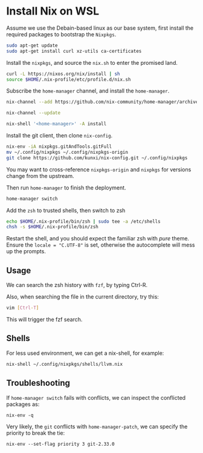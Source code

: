 # Install Nix on WSL

Assume we use the Debain-based linux as our base system, first install the required packages
to bootstrap the `Nixpkgs`.

```bash
sudo apt-get update
sudo apt-get install curl xz-utils ca-certificates
```

Install the `nixpkgs`, and source the `nix.sh` to enter the promised land.

```bash
curl -L https://nixos.org/nix/install | sh
source $HOME/.nix-profile/etc/profile.d/nix.sh
```

Subscribe the `home-manager` channel, and install the `home-manager`.

```bash
nix-channel --add https://github.com/nix-community/home-manager/archive/master.tar.gz home-manager

nix-channel --update

nix-shell '<home-manager>' -A install
```

Install the git client, then clone `nix-config`.

```bash
nix-env -iA nixpkgs.gitAndTools.gitFull
mv ~/.config/nixpkgs ~/.config/nixpkgs-origin
git clone https://github.com/kunxi/nix-config.git ~/.config/nixpkgs
```

You may want to cross-reference  `nixpkgs-origin` and `nixpkgs` for versions change from the upstream.

Then run `home-manager` to finish the deployment.

```bash
home-manager switch
```

Add the `zsh` to trusted shells, then switch to zsh

```bash
echo $HOME/.nix-profile/bin/zsh | sudo tee -a /etc/shells
chsh -s $HOME/.nix-profile/bin/zsh
```

Restart the shell, and you should expect the familiar zsh with *pure* theme.
Ensure the `locale = "C.UTF-8"` is set, otherwise the autocomplete will mess
up the prompts.

## Usage

We can search the zsh history with `fzf`, by typing Ctrl-R.

Also, when searching the file in the current directory, try this:

```bash
vim [Ctrl-T]
```

This will trigger the fzf search.


## Shells

For less used environment, we can get a nix-shell, for example:

```bash
nix-shell ~/.config/nixpkgs/shells/llvm.nix
```


## Troubleshooting

If `home-manager switch` fails with conflicts, we can inspect the conflicted packages as:

```
nix-env -q
```

Very likely, the `git` conflicts with `home-manager-patch`, we can specify the priority
to break the tie:

```
nix-env --set-flag priority 3 git-2.33.0
```